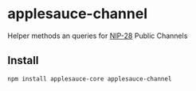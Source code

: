 # applesauce-channel

Helper methods an queries for [NIP-28](https://github.com/nostr-protocol/nips/blob/master/28.md) Public Channels

## Install

```bash
npm install applesauce-core applesauce-channel
```
